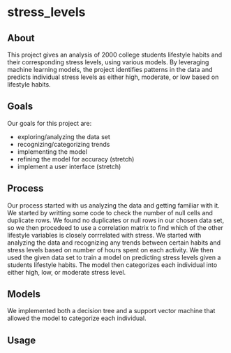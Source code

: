 # stress_levels

## About 
This project gives an analysis of 2000 college students lifestyle habits and their corresponding stress levels, using various models. By leveraging machine learning models, the project identifies patterns in the data and predicts individual stress levels as either high, moderate, or low based on lifestyle habits.
## Goals 
Our goals for this project are: 
* exploring/analyzing the data set 
* recognizing/categorizing trends 
* implementing the model 
* refining the model for accuracy (stretch)
* implement a user interface (stretch)
## Process
Our process started with us analyzing the data and getting familiar with it. We started by writting some code to check the number of null cells and duplicate rows. We found no duplicates or null rows in our chosen data set, so we then procedeed to use a correlation matrix to find which of the other lifestyle variables is closely corrrelated with stress. We started with analyzing the data and recognizing any trends between certain habits and stress levels based on number of hours spent on each activity. We then used the given data set to train a model on predicting stress levels given a students lifestyle habits. The model then categorizes each individual into either high, low, or moderate stress level. 
## Models
We implemented both a decision tree and a support vector machine that allowed the model to categorize each individual. 
## Usage 
